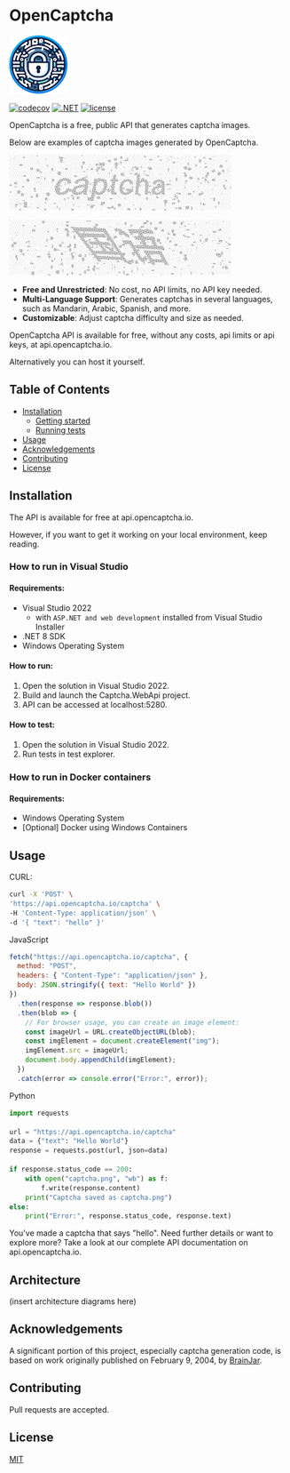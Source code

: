 # OpenCaptcha

![banner](docs/logo.png)

[![codecov](https://codecov.io/gh/ashtonav/opencaptcha/graph/badge.svg?token=ZD0L2LC2U0)](https://codecov.io/gh/ashtonav/opencaptcha)
[![.NET](https://github.com/ashtonav/opencaptcha/actions/workflows/dotnet.yml/badge.svg)](https://github.com/ashtonav/opencaptcha/actions/workflows/dotnet.yml)
[![license](https://img.shields.io/github/license/ashtonav/opencaptcha.svg)](LICENSE)

OpenCaptcha is a free, public API that generates captcha images.

Below are examples of captcha images generated by OpenCaptcha.

![banner](docs/captcha_examples.gif)

![banner](docs/captcha_example_multilingual.gif)

[//]: # (TODO: Add examples of multi-ligual images here)

- **Free and Unrestricted**: No cost, no API limits, no API key needed.
- **Multi-Language Support**: Generates captchas in several languages, such as Mandarin, Arabic, Spanish, and more.
- **Customizable**: Adjust captcha difficulty and size as needed.

OpenCaptcha API is available for free, without any costs, api limits or api keys, at api.opencaptcha.io.

Alternatively you can host it yourself.

## Table of Contents

- [Installation](#installation)
  - [Getting started](#Gettingstarted) 
  - [Running tests](#Runningtests)  
- [Usage](#usage)
- [Acknowledgements](#acknowledgements)
- [Contributing](#contributing)
- [License](#license)

## Installation

The API is available for free at api.opencaptcha.io.

However, if you want to get it working on your local environment, keep reading.

### How to run in Visual Studio

#### Requirements:
- Visual Studio 2022
    - with `ASP.NET and web development` installed from Visual Studio Installer
- .NET 8 SDK
- Windows Operating System

#### How to run:

1. Open the solution in Visual Studio 2022.
2. Build and launch the Captcha.WebApi project.
3. API can be accessed at localhost:5280.

#### How to test:
1. Open the solution in Visual Studio 2022.
2. Run tests in test explorer.

### How to run in Docker containers

#### Requirements:
- Windows Operating System
- [Optional] Docker using Windows Containers

[//]: # (TODO: Add info here)

## Usage

CURL:
```bash
curl -X 'POST' \
'https://api.opencaptcha.io/captcha' \
-H 'Content-Type: application/json' \
-d '{ "text": "hello" }'
```

JavaScript
```js
fetch("https://api.opencaptcha.io/captcha", {
  method: "POST",
  headers: { "Content-Type": "application/json" },
  body: JSON.stringify({ text: "Hello World" })
})
  .then(response => response.blob())
  .then(blob => {
    // For browser usage, you can create an image element:
    const imageUrl = URL.createObjectURL(blob);
    const imgElement = document.createElement("img");
    imgElement.src = imageUrl;
    document.body.appendChild(imgElement);
  })
  .catch(error => console.error("Error:", error));

```

Python
```python
import requests

url = "https://api.opencaptcha.io/captcha"
data = {"text": "Hello World"}
response = requests.post(url, json=data)

if response.status_code == 200:
    with open("captcha.png", "wb") as f:
        f.write(response.content)
    print("Captcha saved as captcha.png")
else:
    print("Error:", response.status_code, response.text)
```

You've made a captcha that says "hello". Need further details or want to explore more? Take a look at our complete API documentation on api.opencaptcha.io.

## Architecture

(insert architecture diagrams here)

## Acknowledgements

A significant portion of this project, especially captcha generation code, is based on work originally published on February 9, 2004, by [BrainJar](https://www.codeproject.com/Articles/5947/CAPTCHA-Image).

## Contributing

Pull requests are accepted.

## License

[MIT](https://choosealicense.com/licenses/mit/)
